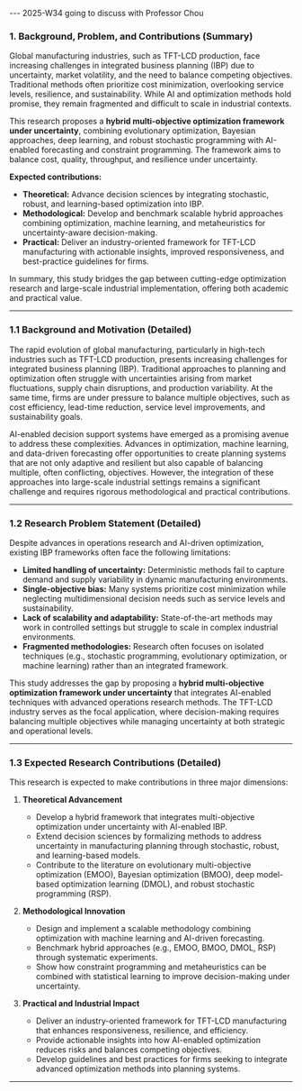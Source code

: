 

--- 2025-W34 going to discuss with Professor Chou

### 1. Background, Problem, and Contributions (Summary)

Global manufacturing industries, such as TFT-LCD production, face increasing challenges in integrated business planning (IBP) due to uncertainty, market volatility, and the need to balance competing objectives. Traditional methods often prioritize cost minimization, overlooking service levels, resilience, and sustainability. While AI and optimization methods hold promise, they remain fragmented and difficult to scale in industrial contexts.

This research proposes a **hybrid multi-objective optimization framework under uncertainty**, combining evolutionary optimization, Bayesian approaches, deep learning, and robust stochastic programming with AI-enabled forecasting and constraint programming. The framework aims to balance cost, quality, throughput, and resilience under uncertainty.

**Expected contributions:**

* **Theoretical:** Advance decision sciences by integrating stochastic, robust, and learning-based optimization into IBP.
* **Methodological:** Develop and benchmark scalable hybrid approaches combining optimization, machine learning, and metaheuristics for uncertainty-aware decision-making.
* **Practical:** Deliver an industry-oriented framework for TFT-LCD manufacturing with actionable insights, improved responsiveness, and best-practice guidelines for firms.

In summary, this study bridges the gap between cutting-edge optimization research and large-scale industrial implementation, offering both academic and practical value.

---

### 1.1 Background and Motivation (Detailed)

The rapid evolution of global manufacturing, particularly in high-tech industries such as TFT-LCD production, presents increasing challenges for integrated business planning (IBP). Traditional approaches to planning and optimization often struggle with uncertainties arising from market fluctuations, supply chain disruptions, and production variability. At the same time, firms are under pressure to balance multiple objectives, such as cost efficiency, lead-time reduction, service level improvements, and sustainability goals.

AI-enabled decision support systems have emerged as a promising avenue to address these complexities. Advances in optimization, machine learning, and data-driven forecasting offer opportunities to create planning systems that are not only adaptive and resilient but also capable of balancing multiple, often conflicting, objectives. However, the integration of these approaches into large-scale industrial settings remains a significant challenge and requires rigorous methodological and practical contributions.

---

### 1.2 Research Problem Statement (Detailed)

Despite advances in operations research and AI-driven optimization, existing IBP frameworks often face the following limitations:

* **Limited handling of uncertainty:** Deterministic methods fail to capture demand and supply variability in dynamic manufacturing environments.
* **Single-objective bias:** Many systems prioritize cost minimization while neglecting multidimensional decision needs such as service levels and sustainability.
* **Lack of scalability and adaptability:** State-of-the-art methods may work in controlled settings but struggle to scale in complex industrial environments.
* **Fragmented methodologies:** Research often focuses on isolated techniques (e.g., stochastic programming, evolutionary optimization, or machine learning) rather than an integrated framework.

This study addresses the gap by proposing a **hybrid multi-objective optimization framework under uncertainty** that integrates AI-enabled techniques with advanced operations research methods. The TFT-LCD industry serves as the focal application, where decision-making requires balancing multiple objectives while managing uncertainty at both strategic and operational levels.

---

### 1.3 Expected Research Contributions (Detailed)

This research is expected to make contributions in three major dimensions:

1. **Theoretical Advancement**

   * Develop a hybrid framework that integrates multi-objective optimization under uncertainty with AI-enabled IBP.
   * Extend decision sciences by formalizing methods to address uncertainty in manufacturing planning through stochastic, robust, and learning-based models.
   * Contribute to the literature on evolutionary multi-objective optimization (EMOO), Bayesian optimization (BMOO), deep model-based optimization learning (DMOL), and robust stochastic programming (RSP).

2. **Methodological Innovation**

   * Design and implement a scalable methodology combining optimization with machine learning and AI-driven forecasting.
   * Benchmark hybrid approaches (e.g., EMOO, BMOO, DMOL, RSP) through systematic experiments.
   * Show how constraint programming and metaheuristics can be combined with statistical learning to improve decision-making under uncertainty.

3. **Practical and Industrial Impact**

   * Deliver an industry-oriented framework for TFT-LCD manufacturing that enhances responsiveness, resilience, and efficiency.
   * Provide actionable insights into how AI-enabled optimization reduces risks and balances competing objectives.
   * Develop guidelines and best practices for firms seeking to integrate advanced optimization methods into planning systems.

---

